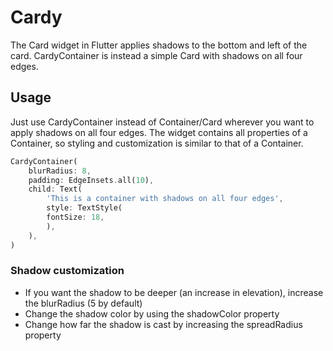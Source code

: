 <!--
This README describes the package. If you publish this package to pub.dev,
this README's contents appear on the landing page for your package.

For information about how to write a good package README, see the guide for
[writing package pages](https://dart.dev/guides/libraries/writing-package-pages).

For general information about developing packages, see the Dart guide for
[creating packages](https://dart.dev/guides/libraries/create-library-packages)
and the Flutter guide for
[developing packages and plugins](https://flutter.dev/developing-packages).
-->

# Cardy

The Card widget in Flutter applies shadows to the bottom and left of the card. CardyContainer is instead a simple Card with shadows on all four edges.


## Usage

Just use CardyContainer instead of Container/Card wherever you want to apply shadows
on all four edges. The widget contains all properties of a Container, so styling
and customization is similar to that of a Container.


```dart
CardyContainer(
    blurRadius: 8,
    padding: EdgeInsets.all(10),
    child: Text(
        'This is a container with shadows on all four edges',
        style: TextStyle(
        fontSize: 18,
        ),
    ),
)
```

### Shadow customization

- If you want the shadow to be deeper (an increase in elevation), increase the blurRadius (5 by default)
- Change the shadow color by using the shadowColor property
- Change how far the shadow is cast by increasing the spreadRadius property